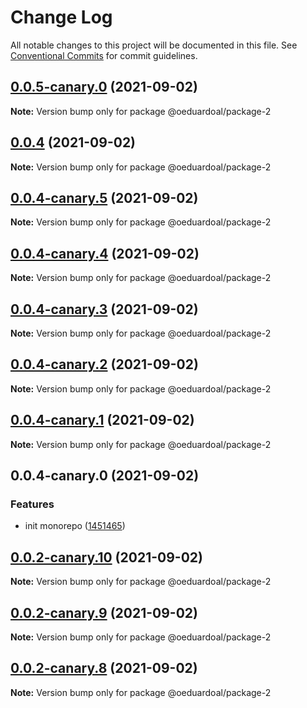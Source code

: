 # Change Log

All notable changes to this project will be documented in this file.
See [Conventional Commits](https://conventionalcommits.org) for commit guidelines.

## [0.0.5-canary.0](https://github.com/oeduardoal/monorepo-for-beginners/compare/v0.0.4...v0.0.5-canary.0) (2021-09-02)

**Note:** Version bump only for package @oeduardoal/package-2





## [0.0.4](https://github.com/oeduardoal/monorepo-for-beginners/compare/v0.0.4-canary.5...v0.0.4) (2021-09-02)

**Note:** Version bump only for package @oeduardoal/package-2





## [0.0.4-canary.5](https://github.com/oeduardoal/monorepo-for-beginners/compare/v0.0.4-canary.4...v0.0.4-canary.5) (2021-09-02)

**Note:** Version bump only for package @oeduardoal/package-2





## [0.0.4-canary.4](https://github.com/oeduardoal/monorepo-for-beginners/compare/v0.0.4-canary.3...v0.0.4-canary.4) (2021-09-02)

**Note:** Version bump only for package @oeduardoal/package-2





## [0.0.4-canary.3](https://github.com/oeduardoal/monorepo-for-beginners/compare/v0.0.4-canary.2...v0.0.4-canary.3) (2021-09-02)

**Note:** Version bump only for package @oeduardoal/package-2





## [0.0.4-canary.2](https://github.com/oeduardoal/monorepo-for-beginners/compare/v0.0.4-canary.1...v0.0.4-canary.2) (2021-09-02)

**Note:** Version bump only for package @oeduardoal/package-2





## [0.0.4-canary.1](https://github.com/oeduardoal/monorepo-for-beginners/compare/v0.0.4-canary.0...v0.0.4-canary.1) (2021-09-02)

**Note:** Version bump only for package @oeduardoal/package-2





## 0.0.4-canary.0 (2021-09-02)


### Features

* init monorepo ([1451465](https://github.com/oeduardoal/monorepo-for-beginners/commit/145146577d8d526cbebcf0847bd20b8015ff33ca))





## [0.0.2-canary.10](https://github.com/oeduardoal/monorepo-for-beginners/compare/@oeduardoal/package-2@0.0.2-canary.9...@oeduardoal/package-2@0.0.2-canary.10) (2021-09-02)

**Note:** Version bump only for package @oeduardoal/package-2





## [0.0.2-canary.9](https://github.com/oeduardoal/monorepo-for-beginners/compare/@oeduardoal/package-2@0.0.2-canary.8...@oeduardoal/package-2@0.0.2-canary.9) (2021-09-02)

**Note:** Version bump only for package @oeduardoal/package-2





## [0.0.2-canary.8](https://github.com/oeduardoal/monorepo-for-beginners/compare/@oeduardoal/package-2@0.0.2-canary.7...@oeduardoal/package-2@0.0.2-canary.8) (2021-09-02)

**Note:** Version bump only for package @oeduardoal/package-2

